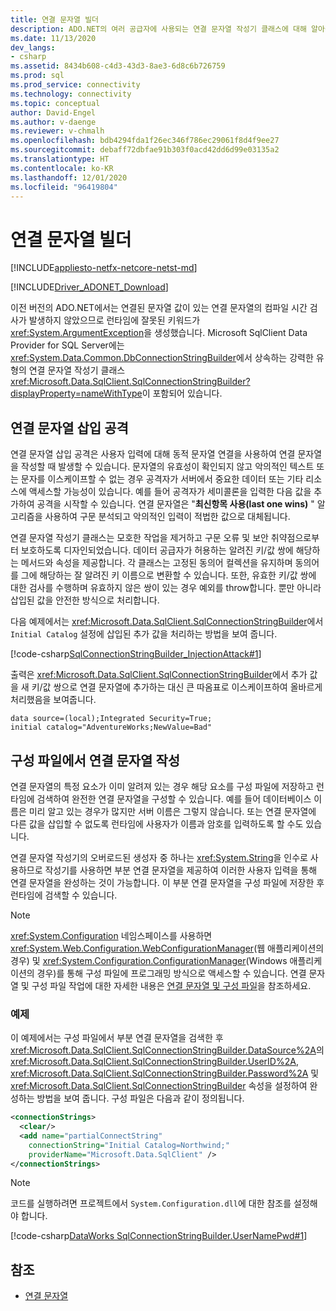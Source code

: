 ```yaml
---
title: 연결 문자열 빌더
description: ADO.NET의 여러 공급자에 사용되는 연결 문자열 작성기 클래스에 대해 알아봅니다. 이 클래스는 모두 DbConnectionStringBuilder에서 상속됩니다.
ms.date: 11/13/2020
dev_langs:
- csharp
ms.assetid: 8434b608-c4d3-43d3-8ae3-6d8c6b726759
ms.prod: sql
ms.prod_service: connectivity
ms.technology: connectivity
ms.topic: conceptual
author: David-Engel
ms.author: v-daenge
ms.reviewer: v-chmalh
ms.openlocfilehash: bdb4294fda1f26ec346f786ec29061f8d4f9ee27
ms.sourcegitcommit: debaff72dbfae91b303f0acd42dd6d99e03135a2
ms.translationtype: HT
ms.contentlocale: ko-KR
ms.lasthandoff: 12/01/2020
ms.locfileid: "96419804"
---
```

# <a name="connection-string-builders"></a>연결 문자열 빌더

[!INCLUDE[appliesto-netfx-netcore-netst-md](../../includes/appliesto-netfx-netcore-netst-md.md)]

[!INCLUDE[Driver_ADONET_Download](../../includes/driver_adonet_download.md)]

이전 버전의 ADO.NET에서는 연결된 문자열 값이 있는 연결 문자열의 컴파일 시간 검사가 발생하지 않았으므로 런타임에 잘못된 키워드가 <xref:System.ArgumentException>을 생성했습니다. Microsoft SqlClient Data Provider for SQL Server에는 <xref:System.Data.Common.DbConnectionStringBuilder>에서 상속하는 강력한 유형의 연결 문자열 작성기 클래스 <xref:Microsoft.Data.SqlClient.SqlConnectionStringBuilder?displayProperty=nameWithType>이 포함되어 있습니다.

## <a name="connection-string-injection-attacks"></a>연결 문자열 삽입 공격

연결 문자열 삽입 공격은 사용자 입력에 대해 동적 문자열 연결을 사용하여 연결 문자열을 작성할 때 발생할 수 있습니다. 문자열의 유효성이 확인되지 않고 악의적인 텍스트 또는 문자를 이스케이프할 수 없는 경우 공격자가 서버에서 중요한 데이터 또는 기타 리소스에 액세스할 가능성이 있습니다. 예를 들어 공격자가 세미콜론을 입력한 다음 값을 추가하여 공격을 시작할 수 있습니다. 연결 문자열은 "**최신항목 사용(last one wins)** " 알고리즘을 사용하여 구문 분석되고 악의적인 입력이 적법한 값으로 대체됩니다.

연결 문자열 작성기 클래스는 모호한 작업을 제거하고 구문 오류 및 보안 취약점으로부터 보호하도록 디자인되었습니다. 데이터 공급자가 허용하는 알려진 키/값 쌍에 해당하는 메서드와 속성을 제공합니다. 각 클래스는 고정된 동의어 컬렉션을 유지하며 동의어를 그에 해당하는 잘 알려진 키 이름으로 변환할 수 있습니다. 또한, 유효한 키/값 쌍에 대한 검사를 수행하며 유효하지 않은 쌍이 있는 경우 예외를 throw합니다. 뿐만 아니라 삽입된 값을 안전한 방식으로 처리합니다.

다음 예제에서는 <xref:Microsoft.Data.SqlClient.SqlConnectionStringBuilder>에서 `Initial Catalog` 설정에 삽입된 추가 값을 처리하는 방법을 보여 줍니다.

[!code-csharp[SqlConnectionStringBuilder_InjectionAttack#1](~/../sqlclient/doc/samples/SqlConnectionStringBuilder_InjectionAttack.cs#1)]

출력은 <xref:Microsoft.Data.SqlClient.SqlConnectionStringBuilder>에서 추가 값을 새 키/값 쌍으로 연결 문자열에 추가하는 대신 큰 따옴표로 이스케이프하여 올바르게 처리했음을 보여줍니다.

```output
data source=(local);Integrated Security=True;
initial catalog="AdventureWorks;NewValue=Bad"
```

## <a name="building-connection-strings-from-configuration-files"></a>구성 파일에서 연결 문자열 작성

연결 문자열의 특정 요소가 이미 알려져 있는 경우 해당 요소를 구성 파일에 저장하고 런타임에 검색하여 완전한 연결 문자열을 구성할 수 있습니다. 예를 들어 데이터베이스 이름은 미리 알고 있는 경우가 많지만 서버 이름은 그렇지 않습니다. 또는 연결 문자열에 다른 값을 삽입할 수 없도록 런타임에 사용자가 이름과 암호를 입력하도록 할 수도 있습니다.

연결 문자열 작성기의 오버로드된 생성자 중 하나는 <xref:System.String>을 인수로 사용하므로 작성기를 사용하면 부분 연결 문자열을 제공하여 이러한 사용자 입력을 통해 연결 문자열을 완성하는 것이 가능합니다. 이 부분 연결 문자열을 구성 파일에 저장한 후 런타임에 검색할 수 있습니다.

> [!NOTE]
> <xref:System.Configuration> 네임스페이스를 사용하면 <xref:System.Web.Configuration.WebConfigurationManager>(웹 애플리케이션의 경우) 및 <xref:System.Configuration.ConfigurationManager>(Windows 애플리케이션의 경우)를 통해 구성 파일에 프로그래밍 방식으로 액세스할 수 있습니다. 연결 문자열 및 구성 파일 작업에 대한 자세한 내용은 [연결 문자열 및 구성 파일](connection-strings-and-configuration-files.md)을 참조하세요.

### <a name="example"></a>예제

이 예제에서는 구성 파일에서 부분 연결 문자열을 검색한 후 <xref:Microsoft.Data.SqlClient.SqlConnectionStringBuilder.DataSource%2A>의 <xref:Microsoft.Data.SqlClient.SqlConnectionStringBuilder.UserID%2A>, <xref:Microsoft.Data.SqlClient.SqlConnectionStringBuilder.Password%2A> 및 <xref:Microsoft.Data.SqlClient.SqlConnectionStringBuilder> 속성을 설정하여 완성하는 방법을 보여 줍니다. 구성 파일은 다음과 같이 정의됩니다.

```xml
<connectionStrings>
  <clear/>
  <add name="partialConnectString"
    connectionString="Initial Catalog=Northwind;"
    providerName="Microsoft.Data.SqlClient" />
</connectionStrings>
```

> [!NOTE]
> 코드를 실행하려면 프로젝트에서 `System.Configuration.dll`에 대한 참조를 설정해야 합니다.

[!code-csharp[DataWorks SqlConnectionStringBuilder.UserNamePwd#1](~/../sqlclient/doc/samples/SqlConnectionStringBuilder_UserNamePwd.cs#1)]
  
## <a name="see-also"></a>참조

- [연결 문자열](connection-strings.md)
